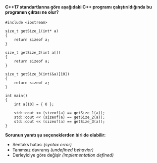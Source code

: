 #### C++17 standartlarına göre aşağıdaki C++ programı çalıştırıldığında bu programın çıktısı ne olur?


```
#include <iostream>
 
size_t getSize_1(int* a)
{
	return sizeof a;
}
 
size_t getSize_2(int a[])
{
	return sizeof a;
}
 
size_t getSize_3(int(&a)[10])
{
	return sizeof a;
}
 
int main()
{
	int a[10] = { 0 };
 
	std::cout << (sizeof(a) == getSize_1(a));
	std::cout << (sizeof(a) == getSize_2(a));
	std::cout << (sizeof(a) == getSize_3(a));
}
```

__Sorunun yanıtı şu seçeneklerden biri de olabilir:__

+ Sentaks hatası *(syntax error)*
+ Tanımsız davranış *(undefined behavior)*
+ Derleyiciye göre değişir *(implementation defined)*
